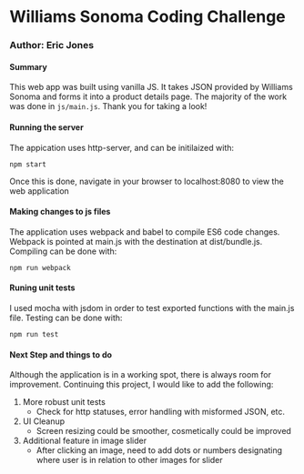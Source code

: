 # Williams Sonoma Coding Challenge
### Author: Eric Jones

#### Summary
This web app was built using vanilla JS.  It takes JSON provided by Williams Sonoma and forms it into a product details page.  The majority of the work was done in `js/main.js`.  Thank you for taking a look!

#### Running the server
The appication uses http-server, and can be initilaized with:
```
npm start
```
Once this is done, navigate in your browser to localhost:8080 to view the web application

#### Making changes to js files
The application uses webpack and babel to compile ES6 code changes. 
Webpack is pointed at main.js with the destination at dist/bundle.js. Compiling can be done with:
```
npm run webpack
```

#### Runing unit tests
I used mocha with jsdom in order to test exported functions with the main.js file. Testing can be done with:
```
npm run test
```

#### Next Step and things to do
Although the application is in a working spot, there is always room for improvement.  Continuing this project, I would like to add the following:
1. More robust unit tests
   - Check for http statuses, error handling with misformed JSON, etc.
2. UI Cleanup
   - Screen resizing could be smoother, cosmetically could be improved
3. Additional feature in image slider
   - After clicking an image, need to add dots or numbers designating where user is in relation to other images for slider
  
